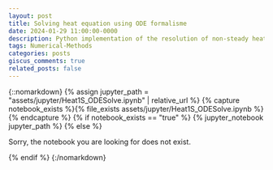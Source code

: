 ```yaml
---
layout: post
title: Solving heat equation using ODE formalisme
date: 2024-01-29 11:00:00-0000
description: Python implementation of the resolution of non-steady heat equation using an ODE formulation.
tags: Numerical-Methods
categories: posts
giscus_comments: true
related_posts: false
---
```




{::nomarkdown}
{% assign jupyter_path = "assets/jupyter/Heat1S_ODESolve.ipynb" | relative_url %}
{% capture notebook_exists %}{% file_exists assets/jupyter/Heat1S_ODESolve.ipynb %}{% endcapture %}
{% if notebook_exists == "true" %}
    {% jupyter_notebook jupyter_path %}
{% else %}
    <p>Sorry, the notebook you are looking for does not exist.</p>
{% endif %}
{:/nomarkdown}



